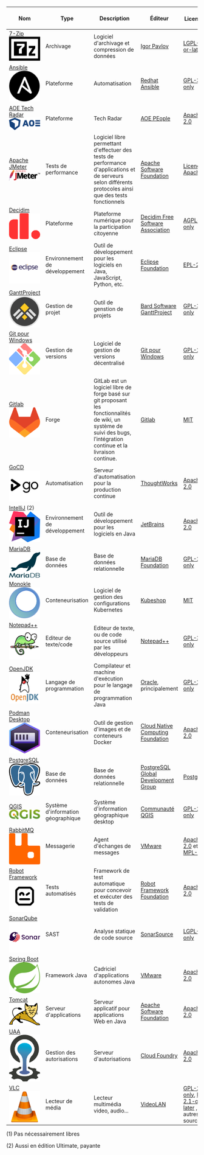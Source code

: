| Nom                                                         | Type                           | Description                                                                                                                           | Éditeur                                                                          | Licence ![](https://spdx.dev/wp-content/uploads/sites/31/2023/08/logo-color.svg)                                                                                                  | Équipes installatrices                  | Contributions de l'État | Solutions alternatives (1)    | Langage de programmation | Mots-clés                                     |
|-------------------------------------------------------------|--------------------------------|---------------------------------------------------------------------------------------------------------------------------------------|----------------------------------------------------------------------------------|-----------------------------------------------------------------------------------------------------------------------------------------------------------------------------------|-----------------------------------------|:-------------------------------:|--------------|------------|-----------------------------------------------|
| [7-Zip](https://www.7-zip.org/) ![7-zip logo](./media/7-Zip.png)                            | Archivage                      | Logiciel d'archivage et compression de données                                                                                        | [Igor Pavlov](https://www.7-zip.org/)                                            | [LGPL-2.1-or-later](https://spdx.org/licenses/LGPL-2.1-or-later.html)                                                                                                             | Toutes   | -                               | WinZIP, WinRAR...             | C, C++, Assembleur       | "archivage" "compression" "zip" "rar"         |
| [Ansible](https://techradar.aoe.com/) ![Ansible logo](./media/AnsibleLogo.jpg)              | Plateforme                     | Automatisation                                                                                                                           | [Redhat Ansible](https://www.ansible.com/)                                               | [GPL-3.0-only](https://spdx.org/licenses/GPL-3.0-only.html)                                                                                                                          | Infrastructure | -                               | OpenTofu, Terraform                             | Python, JavaScript, Shell, Jinja, Dockerfile     | "plateforme" "automatisation"             |
| [AOE Tech Radar](https://techradar.aoe.com/) ![AOE logo](./media/AOE.png)              | Plateforme                     | Tech Radar                                                                                                                            | [AOE PEople](https://www.aoe.com/)                                               | [Apache-2.0](https://spdx.org/licenses/Apache-2.0.html)                                                                                                                           | Développement | -                               |                               | JavaScript, CSS          | "plateforme" "technology" "radar"             |
| [Apache JMeter](https://jmeter.apache.org/) ![jmeter logo](./media/apache_jmeter.png)                            | Tests de performance                | Logiciel libre permettant d'effectuer des tests de performance d'applications et de serveurs selon différents protocoles ainsi que des tests fonctionnels         | [Apache Software Foundation](https://www.apache.org/)                                     | [Licence Apache 2.0](https://www.apache.org/licenses/LICENSE-2.0)                     | Infrastructure    | -                                                | Gatling, K6            | Groovy, Java           | "performance" "tests" "charge"               |
| [Decidim](https://github.com/decidim/) ![Decidim logo](./media/decidim.png)                     | Plateforme                     | Plateforme numérique pour la participation citoyenne                                                                                  | [Decidim Free Software Association](https://decidim.org/)                        | [AGPL-3.0-only](https://spdx.org/licenses/AGPL-3.0-only.html)                                                                                                                     | participer.ge.ch      | -                  | Konveio, CitizenLab           | RUBY                     | "plateforme" "participation" "citoyen"        |
| [Eclipse](https://eclipseide.org/) ![eclipse logo](./media/eclipse.png)                         | Environnement de développement | Outil de développement pour les logiciels en Java, JavaScript, Python, etc.                                                           | [Eclipse Foundation](https://www.eclipse.org/)                                   | [EPL-2.0](https://spdx.org/licenses/EPL-2.0.html)                                                                                                                                 | Développement   | -                       | IntelliJ, VSCode, NetBeans    | Java, C                  | "ide" "environnement de développement" "java" |
| [GanttProject](https://github.com/bardsoftware/ganttproject) ![GanttProject logo](./media/ganttproject.jpg)   | Gestion de projet              | Outil de genstion de projets                                                                                                          | [Bard Software GanttProject](https://www.ganttproject.biz/)                      | [GPL-3.0-only](https://spdx.org/licenses/GPL-3.0-only.html)                                                                                                                       | Moyens de développement   | -              | VI, GVIM, Emacs...            | C, C++, Python, HTML     | "editeur" "texte" "code"                      |
| [Git pour Windows](https://github.com/git-for-windows/) ![git pour windows logo](./media/gwindows.png)    | Gestion de versions            | Logiciel de gestion de versions décentralisé                                                                                          | [Git pour Windows](https://gitforwindows.org/)                                   | [GPL-2.0-only](https://spdx.org/licenses/GPL-2.0-only.html)                                                                                                                       | Métier  | -                                 | Microsoft Project             | Java, Kotlin, CSS...     | "gestion de projet"                           | 
| [Gitlab](https://www.gitlab.com) ![gitlab logo](./media/gitlab-logo-500.png)                           | Forge | GitLab est un logiciel libre de forge basé sur git proposant les fonctionnalités de wiki, un système de suivi des bugs, l’intégration continue et la livraison continue.  | [Gitlab](https://www.gitlab.com) | [MIT](https://spdx.org/licenses/MIT.html)| Développement | - | Gitea, Harness OS | Ruby | "automatisation" "déploiement" |
| [GoCD](https://www.gocd.org) ![GoCD logo](./media/gocd.jpg)                               | Automatisation                 | Serveur d'automatisation pour la production continue                                                                                  | [ThoughtWorks](https://www.thoughtworks.com)                                     | [Apache-2.0](https://spdx.org/licenses/Apache-2.0.html)                                                                                                                           | Intégration | -                            | Jenkins X, ArgoCD             | Java, TypeScript         | "automatisation" "déploiement" "production"   |
| [IntelliJ](https://www.jetbrains.com/idea/) (2)  ![intelij logo](./media/intelij.svg)           | Environnement de développement | Outil de développement pour les logiciels en Java                                                                                     | [JetBrains](https://fr.wikipedia.org/wiki/JetBrains)                             | [Apache-2.0](https://spdx.org/licenses/Apache-2.0.html)                                                                                                                        | Développement | -                          | Eclipse, VSCode, NetBeans     | Java                     | "ide" "environnement de développement" "java" |
| [MariaDB](https://mariadb.org/fr) ![mariadb logo](./media/mariadb.svg)                            | Base de données   |             Base de données relationnelle                                                                                                         | [MariaDB Foundation](https://mariadb.org/fr)                                     | [GPL-2.0-only](https://spdx.org/licenses/GPL-2.0-only.html)                                                                                                                       | Bases de données | -                        | PostgreSQL, Oracle            | C, C++, Perl             | "base de données" "relationnel"               |
| [Monokle](https://monokle.io/) ![Monokle logo](./media/monokle.png)                             | Conteneurisation               | Logiciel de gestion des configurations Kubernetes                                                                                     | [Kubeshop](https://kubeshop.io/)                                                 | [MIT](https://spdx.org/licenses/MIT.html)                                                                                                                                         | Intégration | -                            | Seabird, Kubermetic           | TypeScript               | "kubernetes" "configuration"                  |
| [Notepad++](https://github.com/notepad-plus-plus/)  ![Notepad++ logo](./media/notepad.png)         | Editeur de texte/code          | Editeur de texte, ou de code source utilisé par les développeurs                                                                      | [Notepad++](https://notepad-plus-plus.org/)                                      | [GPL-3.0-only](https://spdx.org/licenses/GPL-3.0-only.html)                                                                                                                       | Moyens de développement | -                 | VI, GVIM, Emacs...            | C, C++, Python, HTML     | "editeur" "texte" "code"                      |
| [OpenJDK](https://openjdk.org/)  ![OpenJDK logo](./media/openjdk.webp)                           | Langage de programmation       | Compilateur et machine d'exécution pour le langage de programmation Java                                                              | [Oracle](https://www.oracle.com/), principalement                                | [GPL-2.0-only](https://spdx.org/licenses/GPL-2.0-only.html)                                                                                                                       | Intégration | -                             | .NET, PHP, node               | C, C++, Java             | "langage" "Java" "jvm" "machine virtuelle"    |
| [Podman Desktop](https://podman-desktop.io) ![Podman Desktop logo](./media/podman.svg)      | Conteneurisation               | Outil de gestion d'images et de conteneurs Docker                                                                                     | [Cloud Native Computing Foundation](https://www.cncf.io)                         | [Apache-2.0](https://spdx.org/licenses/Apache-2.0.html)                                                                                                                           | Développement | -                          | Docker Desktop                | TypeScript               | "conteneur" "image" "docker"                  |
| [PostgreSQL](https://www.postgresql.org) ![postgreSQL logo](./media/postgresql.svg)                    | Base de données               | Base de données relationnelle                                                                                                         | [PostgreSQL Global Development Group](https://www.postgresql.org/developer/core) | [PostgreSQL](https://spdx.org/licenses/PostgreSQL.html)                                                                                                                           | Bases de données | -                        | Oracle, MariaDB               | C                        | "base de données" "relationnel"               |
| [QGIS](https://qgis.org) ![QGIS logo](./media/qgis.svg)                                                | Système d'information géographique      | Système d'information géographique desktop                                                                          | [Communauté QGIS](https://qgis.org/community/organisation/) |  [GPL-2.0-only](https://spdx.org/licenses/GPL-2.0-only.html)                                                                                                                            | Métier  | [Pull request 60459](https://github.com/qgis/QGIS/pull/60459)| ArcGIS, ESRI               | C++, Qt, Python                        | "gis"               |
| [RabbitMQ](https://www.rabbitmq.com/)  ![RabbitMQ logo](./media/rabbitmq.svg)                      | Messagerie                     | Agent d'échanges de messages                                                                                                          | [VMware](https://www.vmware.com/)                                                | [Apache-2.0](https://spdx.org/licenses/Apache-2.0.html) et [MPL-2.0](https://spdx.org/licenses/MPL-2.0.html)                                                                      | Moyens de développement, équipes métier | - | REST, Apache ActiveMQ, IBM MQ | Erlang                   | "messagerie" "amqp" "asynchrone"              |
| [Robot Framework](https://robotframework.org/)  ![RobotFramework logo](./media/robotframework.png)                      | Tests automatisés                     | Framework de test automatique pour concevoir et exécuter des tests de validation                                                      | [Robot Framework Foundation](https://robotframework.org/foundation)                                                | [Apache-2.0](https://spdx.org/licenses/Apache-2.0.html)                     | Développement, Infrastructure | - | Cypress, Selenium, Playwright | RobotFramework, Python                   | "automatisation" "tests" "validation" "acceptation" "end2end"              |
| [SonarQube](https://www.sonarsource.com/products/sonarqube) ![SonarQube logo](./media/sonarqube.png)  | SAST                           | Analyse statique de code source                                                                                                       | [SonarSource](https://www.sonarsource.com/)                                      | [LGPL-3.0-only](https://spdx.org/licenses/LGPL-3.0-only.html)                                                                                                                     | Moyens de développement | -                | Checkmarx                     | Java                     | "analyse statique" "qualité" "sécurité"       |
| [Spring Boot](https://spring.io/projects/spring-boot) ![Spring Boot logo](./media/spring-boot.svg)| Framework Java | Cadriciel d'applications autonomes Java | [VMware](https://www.vmware.com/) | [Apache-2.0](https://spdx.org/licenses/Apache-2.0.html) | Développement | - | Quarkus, NodeJS | Java | "framework" "java" "injection de dépendances" |
| [Tomcat](https://tomcat.apache.org) ![tomcat logo](./media/apache-tomcat.svg)                        | Serveur d'applications         | Serveur applicatif pour applications Web en Java                                                                                      | [Apache Software Foundation](https://www.apache.org)                             | [Apache-2.0](https://spdx.org/licenses/Apache-2.0.html)                                                                                                                           | Intégration | -                            | JBoss, Spring Boot            | Java                     | "serveur d'applications" "java"               |
| [UAA](https://github.com/cloudfoundry/uaa)  ![CloudFoundry logo](./media/cloudfoundry.png)                | Gestion des autorisations      | Serveur d'autorisations                                                                                                                | [Cloud Foundry](https://www.cloudfoundry.org/)                                   | [Apache-2.0](https://spdx.org/licenses/Apache-2.0.html)                                                                                                                           | Moyens de développement, équipes métier | - |                               | Java                     | "sécurité" "oauth"                            |
| [VLC](https://www.videolan.org/) ![vlc logo](./media/vlc.png)                           | Lecteur de média               | Lecteur multimédia video, audio...                                                                                                    | [VideoLAN](https://www.videolan.org/)                                            | [GPL-2.0-only](https://spdx.org/licenses/GPL-2.0-only.html), [LGPL-2.1-or-later](https://spdx.org/licenses/LGPL-2.1-or-later.html) , et autres open source                        | Poste de travail | -                       |                               | C, C++, Obj-C, Asm, Rust | "media" "video" "audio" "lecteur"             |

(1) Pas nécessairement libres

(2) Aussi en édition Ultimate, payante
